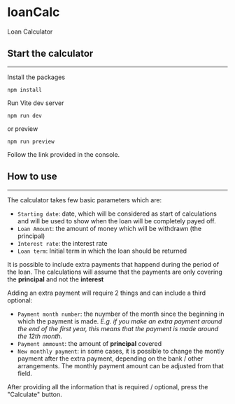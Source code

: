 # loanCalc
Loan Calculator

## Start the calculator
____
Install the packages
```
npm install
```

Run Vite dev server
```
npm run dev
```

or preview
```
npm run preview
```
Follow the link provided in the console.

## How to use
_____

The calculator takes few basic parameters which are:
* `Starting date`: date, which will be considered as start of calculations and will be used to show when the loan will be completely payed off.
* `Loan Amount`: the amount of money which will be withdrawn (the principal)
* `Interest rate`: the interest rate
* `Loan term`: Initial term in which the loan should be returned

It is possible to include extra payments that happend during the period of the loan. The calculations will assume that the payments are only covering the **principal** and not the **interest**

Adding an extra payment will require 2 things and can include a third optional:
* `Payment month number`: the nuymber of the month since the beginning in which the payment is made. *E.g. if you make an extra payment around the end of the first year, this means that the payment is made around the 12th month.*
* `Payment ammount`: the amount of **principal** covered
* `New monthly payment`: in some cases, it is possible to change the montly payment after the extra payment, depending on the bank / other arrangements. The monthly payment amount can be adjusted from that field.

After providing all the information that is required / optional, press the "Calculate" button.